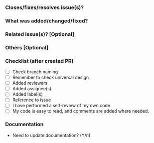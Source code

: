 ### Closes/fixes/resolves issue(s)?

### What was added/changed/fixed?

### Related issue(s)? [Optional]

### Others [Optional]

### Checklist (after created PR)
- [ ] Check branch naming
- [ ] Remember to check universal design
- [ ] Added reviewers
- [ ] Added assignee(s)
- [ ] Added label(s)
- [ ] Reference to issue
- [ ] I have performed a self-review of my own code.
- [ ] My code is easy to read, and comments are added where needed.

### Documentation
- Need to update documentation? (Y/n)
